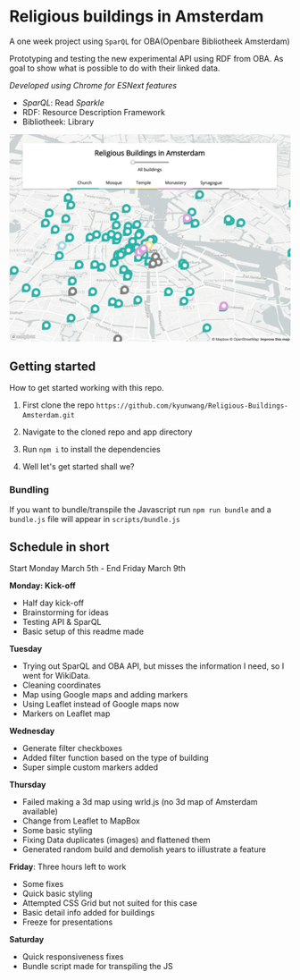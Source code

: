 # Religious buildings in Amsterdam

A one week project using `SparQL` for OBA(Openbare Bibliotheek Amsterdam)

Prototyping and testing the new experimental API using RDF from OBA. As goal to show what is possible to do with their linked data.

*Developed using Chrome for ESNext features*

- *SparQL*: Read *Sparkle*
- RDF: Resource Description Framework
- Bibliotheek: Library

![preview image of the prototype](https://github.com/kyunwang/Religious-Buildings-Amsterdam/blob/master/readme-files/preview.png)

## Getting started
How to get started working with this repo.

1. First clone the repo
`https://github.com/kyunwang/Religious-Buildings-Amsterdam.git`

2. Navigate to the cloned repo and app directory

3. Run `npm i` to install the dependencies

4. Well let's get started shall we?

### Bundling
If you want to bundle/transpile the Javascript run `npm run bundle` and a `bundle.js` file will appear in `scripts/bundle.js`

## Schedule in short
Start Monday March 5th - End Friday March 9th

**Monday: Kick-off**
- Half day kick-off
- Brainstorming for ideas
- Testing API & SparQL
- Basic setup of this readme made

**Tuesday**
- Trying out SparQL and OBA API, but misses the information I need, so I went for WikiData.
- Cleaning coordinates
- Map using Google maps and adding markers
- Using Leaflet instead of Google maps now
- Markers on Leaflet map

**Wednesday**
- Generate filter checkboxes
- Added filter function based on the type of building
- Super simple custom markers added

**Thursday**
- Failed making a 3d map using wrld.js (no 3d map of Amsterdam available)
- Change from Leaflet to MapBox
- Some basic styling
- Fixing Data duplicates (images) and flattened them
- Generated random build and demolish years to iillustrate a feature

**Friday**: Three hours left to work
- Some fixes
- Quick basic styling
- Attempted CSS Grid but not suited for this case
- Basic detail info added for buildings
- Freeze for presentations

**Saturday**
- Quick responsiveness fixes
- Bundle script made for transpiling the JS
